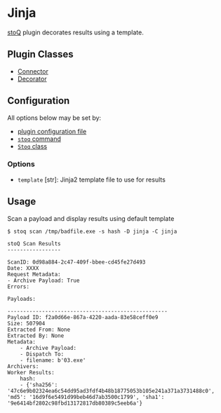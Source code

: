 # Jinja

[stoQ](https://stoq-framework.readthedocs.io/en/v2/index.html) plugin decorates results using a template.

## Plugin Classes

- [Connector](https://stoq-framework.readthedocs.io/en/v2/dev/connectors.html)
- [Decorator](https://stoq-framework.readthedocs.io/en/v2/dev/decorators.html)

## Configuration

All options below may be set by:

- [plugin configuration file](https://stoq-framework.readthedocs.io/en/v2/dev/plugin_overview.html#configuration)
- [`stoq` command](https://stoq-framework.readthedocs.io/en/v2/gettingstarted.html#plugin-options)
- [`Stoq` class](https://stoq-framework.readthedocs.io/en/v2/dev/core.html?highlight=plugin_opts#using-providers)

### Options

- `template` [str]: Jinja2 template file to use for results

## Usage

Scan a payload and display results using default template

    $ stoq scan /tmp/badfile.exe -s hash -D jinja -C jinja

    stoQ Scan Results
    -----------------

    ScanID: 0d98a884-2c47-409f-bbee-cd45fe27d493
    Date: XXXX
    Request Metadata:
    - Archive Payload: True
    Errors:

    Payloads:

    ---------------------------------------------------
    Payload ID: f2a0d66e-867a-4220-aada-83e58ceff0e9
    Size: 507904
    Extracted From: None
    Extracted By: None
    Metadata:
        - Archive Payload:
        - Dispatch To:
        - filename: b'03.exe'
    Archivers:
    Worker Results:
        hash:
        - {'sha256': '47c6e9b02324ea6c54dd95ad3fdf4b48b18775053b105e241a371a3731488c0', 'md5': '16d9f6e5491d99beb46d7ab3500c1799', 'sha1': '9e6414bf2802c98fbd13172817db80389c5eeb6a'}
